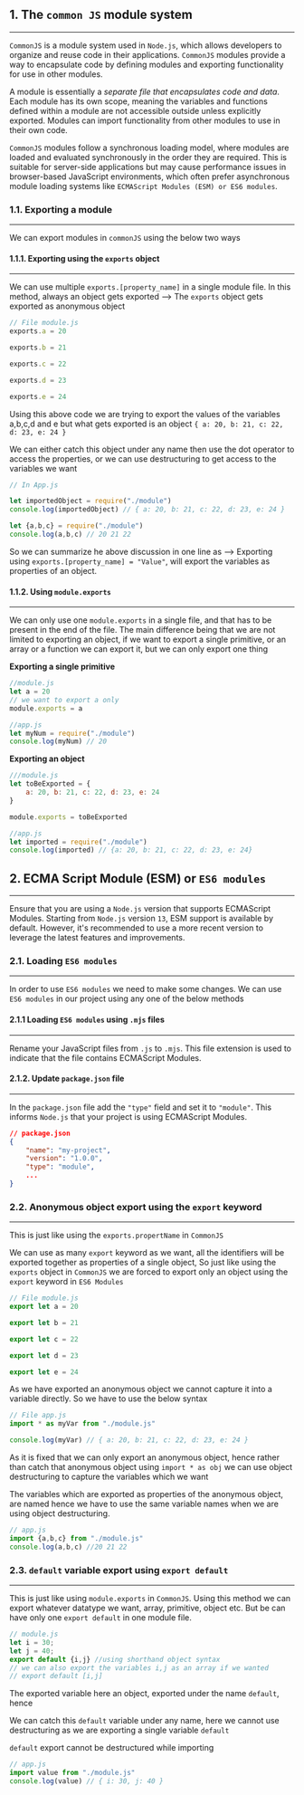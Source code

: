 ## 1. The `common JS` module system
---
`CommonJS` is a module system used in `Node.js`, which allows developers to organize and reuse code in their applications. `CommonJS` modules provide a way to encapsulate code by defining modules and exporting functionality for use in other modules.

A module is essentially a _separate file that encapsulates code and data_. Each module has its own scope, meaning the variables and functions defined within a module are not accessible outside unless explicitly exported. Modules can import functionality from other modules to use in their own code.

`CommonJS` modules follow a synchronous loading model, where modules are loaded and evaluated synchronously in the order they are required. This is suitable for server-side applications but may cause performance issues in browser-based JavaScript environments, which often prefer asynchronous module loading systems like `ECMAScript Modules (ESM) or ES6 modules`.

### 1.1. Exporting a module
---
We can export modules in `commonJS` using the below two ways

#### 1.1.1. Exporting using the `exports` object
---
We can use multiple `exports.[property_name]` in a single module file. In this method, always an object gets exported --> The `exports` object gets exported as anonymous object

```js
// File module.js
exports.a = 20

exports.b = 21

exports.c = 22

exports.d = 23

exports.e = 24
```

Using this above code we are trying to export the values of the variables a,b,c,d and e
but what gets exported is an object `{ a: 20, b: 21, c: 22, d: 23, e: 24 }`

We can either catch this object under any name then use the dot operator to access the properties, or we can use destructuring to get access to the variables we want

```js
// In App.js

let importedObject = require("./module")
console.log(importedObject) // { a: 20, b: 21, c: 22, d: 23, e: 24 }

let {a,b,c} = require("./module")
console.log(a,b,c) // 20 21 22
```

So we can summarize he above discussion in one line as 
--> Exporting using `exports.[property_name] = "Value"`, will export the variables as properties of an object.

#### 1.1.2. Using `module.exports`
---
We can only use one `module.exports` in a single file, and that has to be present in the end of the file.
The main difference being that we are not limited to exporting an object, if we want to export a single primitive, or an array or a function we can export it, but we can only export one thing

**Exporting a single primitive**

```js
//module.js
let a = 20
// we want to export a only
module.exports = a
```

```js
//app.js
let myNum = require("./module")
console.log(myNum) // 20
```

**Exporting an object**

```js
///module.js
let toBeExported = {
	a: 20, b: 21, c: 22, d: 23, e: 24
}

module.exports = toBeExported
```

```js
//app.js
let imported = require("./module")
console.log(imported) // {a: 20, b: 21, c: 22, d: 23, e: 24}
```

## 2. ECMA Script Module (ESM) or `ES6 modules`
---
Ensure that you are using a `Node.js` version that supports ECMAScript Modules. Starting from `Node.js` version `13`, ESM support is available by default. However, it's recommended to use a more recent version to leverage the latest features and improvements.

### 2.1. Loading `ES6 modules`
---
In order to use `ES6 modules` we need to make some changes. We can use `ES6 modules` in our project using any one of the below methods

#### 2.1.1 Loading `ES6 modules` using `.mjs` files
---
Rename your JavaScript files from `.js` to `.mjs`. This file extension is used to indicate that the file contains ECMAScript Modules.

#### 2.1.2. Update `package.json` file
---
In the `package.json` file add the `"type"` field and set it to `"module"`. This informs `Node.js` that your project is using ECMAScript Modules.

```json
// package.json
{   
	"name": "my-project",
	"version": "1.0.0",   
	"type": "module",   
	... 
}
```

### 2.2. Anonymous object export using the `export` keyword
---
This is just like using the `exports.propertName`  in `CommonJS`

We can use as many `export` keyword as we want, all the identifiers will be exported together as properties of a single object, So just like using the `exports` object in `CommonJS` we are forced to export only an object using the `export` keyword in `ES6 Modules`

```js
// File module.js
export let a = 20

export let b = 21

export let c = 22

export let d = 23

export let e = 24
```

As we have exported an anonymous object we cannot capture it into a variable directly. So we have to use the below syntax

```js
// File app.js
import * as myVar from "./module.js"

console.log(myVar) // { a: 20, b: 21, c: 22, d: 23, e: 24 }
```

As it is fixed that we can only export an anonymous object, hence rather than catch that anonymous object using `import * as obj` we can use object destructuring to capture the variables which we want

The variables which are exported as properties of the anonymous object, are named hence we have to use the same variable names when we are using object destructuring.

```js
// app.js
import {a,b,c} from "./module.js"
console.log(a,b,c) //20 21 22
```

### 2.3. `default` variable export using  `export default`
---
This is just like using `module.exports` in `CommonJS`. Using this method we can export whatever datatype we want, array, primitive, object etc. But be can have only one `export default` in one module file.

```js
// module.js
let i = 30;
let j = 40;
export default {i,j} //using shorthand object syntax
// we can also export the variables i,j as an array if we wanted
// export default [i,j]
```

The exported variable here an object, exported under the name `default`, hence 

We can catch this `default` variable under any name, here we cannot use destructuring as we are exporting a single variable `default`

`default` export cannot be destructured while importing

```js
// app.js
import value from "./module.js"
console.log(value) // { i: 30, j: 40 }
```

